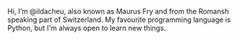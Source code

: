  Hi, I’m @ildacheu, also known as Maurus Fry and from the Romansh speaking part of Switzerland. My favourite programming language is Python, but I'm always open to learn new things.
